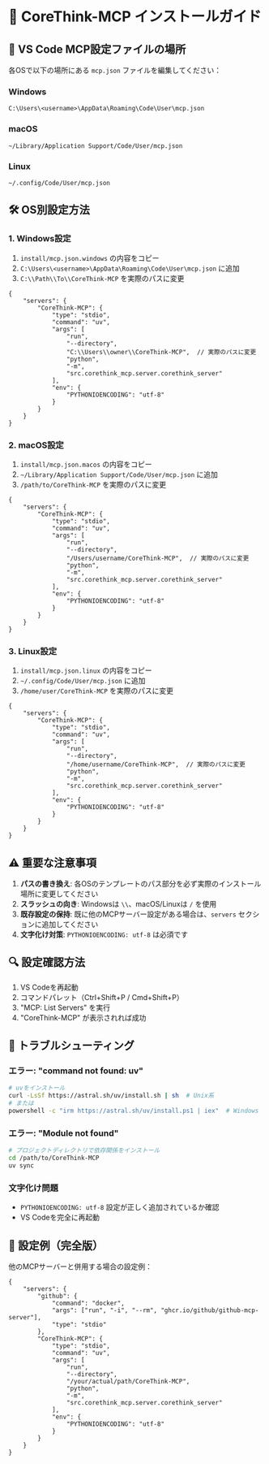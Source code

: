 # 🔧 CoreThink-MCP インストールガイド

## 📍 VS Code MCP設定ファイルの場所

各OSで以下の場所にある `mcp.json` ファイルを編集してください：

### Windows
```
C:\Users\<username>\AppData\Roaming\Code\User\mcp.json
```

### macOS
```
~/Library/Application Support/Code/User/mcp.json
```

### Linux
```
~/.config/Code/User/mcp.json
```

## 🛠 OS別設定方法

### 1. Windows設定

1. `install/mcp.json.windows` の内容をコピー
2. `C:\Users\<username>\AppData\Roaming\Code\User\mcp.json` に追加
3. `C:\\Path\\To\\CoreThink-MCP` を実際のパスに変更

```jsonc
{
	"servers": {
		"CoreThink-MCP": {
			"type": "stdio",
			"command": "uv",
			"args": [
				"run",
				"--directory",
				"C:\\Users\\owner\\CoreThink-MCP",  // 実際のパスに変更
				"python",
				"-m",
				"src.corethink_mcp.server.corethink_server"
			],
			"env": {
				"PYTHONIOENCODING": "utf-8"
			}
		}
	}
}
```

### 2. macOS設定

1. `install/mcp.json.macos` の内容をコピー
2. `~/Library/Application Support/Code/User/mcp.json` に追加
3. `/path/to/CoreThink-MCP` を実際のパスに変更

```jsonc
{
	"servers": {
		"CoreThink-MCP": {
			"type": "stdio",
			"command": "uv",
			"args": [
				"run",
				"--directory",
				"/Users/username/CoreThink-MCP",  // 実際のパスに変更
				"python",
				"-m",
				"src.corethink_mcp.server.corethink_server"
			],
			"env": {
				"PYTHONIOENCODING": "utf-8"
			}
		}
	}
}
```

### 3. Linux設定

1. `install/mcp.json.linux` の内容をコピー
2. `~/.config/Code/User/mcp.json` に追加
3. `/home/user/CoreThink-MCP` を実際のパスに変更

```jsonc
{
	"servers": {
		"CoreThink-MCP": {
			"type": "stdio",
			"command": "uv",
			"args": [
				"run",
				"--directory",
				"/home/username/CoreThink-MCP",  // 実際のパスに変更
				"python",
				"-m",
				"src.corethink_mcp.server.corethink_server"
			],
			"env": {
				"PYTHONIOENCODING": "utf-8"
			}
		}
	}
}
```

## ⚠️ 重要な注意事項

1. **パスの書き換え**: 各OSのテンプレートのパス部分を必ず実際のインストール場所に変更してください
2. **スラッシュの向き**: Windowsは `\\`、macOS/Linuxは `/` を使用
3. **既存設定の保持**: 既に他のMCPサーバー設定がある場合は、`servers` セクションに追加してください
4. **文字化け対策**: `PYTHONIOENCODING: utf-8` は必須です

## 🔍 設定確認方法

1. VS Codeを再起動
2. コマンドパレット（Ctrl+Shift+P / Cmd+Shift+P）
3. "MCP: List Servers" を実行
4. "CoreThink-MCP" が表示されれば成功

## 🚨 トラブルシューティング

### エラー: "command not found: uv"
```bash
# uvをインストール
curl -LsSf https://astral.sh/uv/install.sh | sh  # Unix系
# または
powershell -c "irm https://astral.sh/uv/install.ps1 | iex"  # Windows
```

### エラー: "Module not found"
```bash
# プロジェクトディレクトリで依存関係をインストール
cd /path/to/CoreThink-MCP
uv sync
```

### 文字化け問題
- `PYTHONIOENCODING: utf-8` 設定が正しく追加されているか確認
- VS Codeを完全に再起動

## 📝 設定例（完全版）

他のMCPサーバーと併用する場合の設定例：

```jsonc
{
	"servers": {
		"github": {
			"command": "docker",
			"args": ["run", "-i", "--rm", "ghcr.io/github/github-mcp-server"],
			"type": "stdio"
		},
		"CoreThink-MCP": {
			"type": "stdio",
			"command": "uv",
			"args": [
				"run",
				"--directory",
				"/your/actual/path/CoreThink-MCP",
				"python",
				"-m",
				"src.corethink_mcp.server.corethink_server"
			],
			"env": {
				"PYTHONIOENCODING": "utf-8"
			}
		}
	}
}
```
